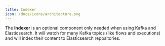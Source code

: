 ```yaml
---
title: Indexer
icon: /docs/icons/architecture.svg
---
```


The **Indexer** is an optional component only needed when using Kafka and Elasticsearch. It will watch for many Kafka topics (like flows and executions) and will index their content to Elasticsearch repositories.